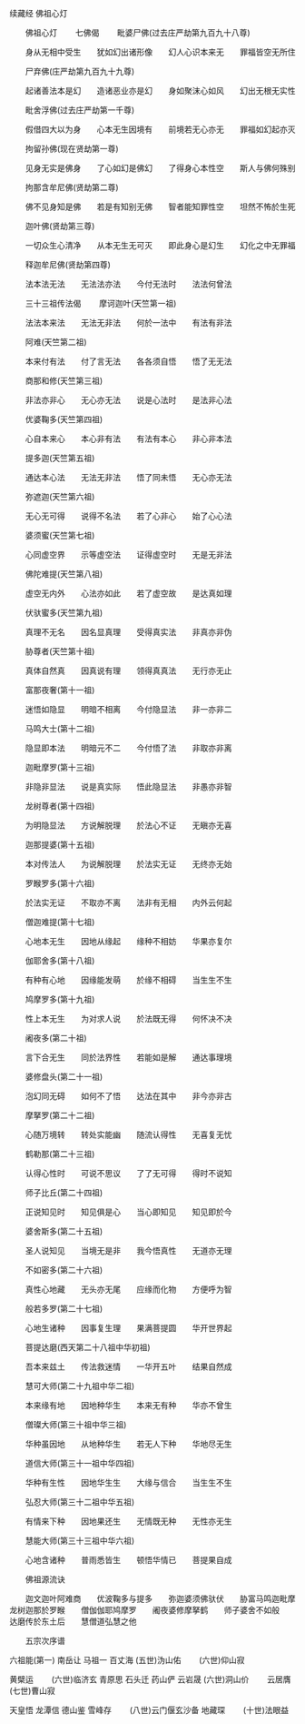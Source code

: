 续藏经 佛祖心灯


　　佛祖心灯
　　七佛偈
　　毗婆尸佛(过去庄严劫第九百九十八尊)

　　身从无相中受生　　犹如幻出诸形像　　幻人心识本来无　　罪福皆空无所住

　　尸弃佛(庄严劫第九百九十九尊)

　　起诸善法本是幻　　造诸恶业亦是幻　　身如聚沫心如风　　幻出无根无实性

　　毗舍浮佛(过去庄严劫第一千尊)

　　假借四大以为身　　心本无生因境有　　前境若无心亦无　　罪福如幻起亦灭

　　拘留孙佛(现在贤劫第一尊)

　　见身无实是佛身　　了心如幻是佛幻　　了得身心本性空　　斯人与佛何殊别

　　拘那含牟尼佛(贤劫第二尊)

　　佛不见身知是佛　　若是有知别无佛　　智者能知罪性空　　坦然不怖於生死

　　迦叶佛(贤劫第三尊)

　　一切众生心清净　　从本无生无可灭　　即此身心是幻生　　幻化之中无罪福

　　释迦牟尼佛(贤劫第四尊)

　　法本法无法　　无法法亦法　　今付无法时　　法法何曾法

　　三十三祖传法偈
　　摩诃迦叶(天竺第一祖)

　　法法本来法　　无法无非法　　何於一法中　　有法有非法

　　阿难(天竺第二祖)

　　本来付有法　　付了言无法　　各各须自悟　　悟了无无法

　　商那和修(天竺第三祖)

　　非法亦非心　　无心亦无法　　说是心法时　　是法非心法

　　优婆鞠多(天竺第四祖)

　　心自本来心　　本心非有法　　有法有本心　　非心非本法

　　提多迦(天竺第五祖)

　　通达本心法　　无法无非法　　悟了同未悟　　无心亦无法

　　弥遮迦(天竺第六祖)

　　无心无可得　　说得不名法　　若了心非心　　始了心心法

　　婆须蜜(天竺第七祖)

　　心同虚空界　　示等虚空法　　证得虚空时　　无是无非法

　　佛陀难提(天竺第八祖)

　　虚空无内外　　心法亦如此　　若了虚空故　　是达真如理

　　伏驮蜜多(天竺第九祖)

　　真理不无名　　因名显真理　　受得真实法　　非真亦非伪

　　胁尊者(天竺第十祖)

　　真体自然真　　因真说有理　　领得真真法　　无行亦无止

　　富那夜奢(第十一祖)

　　迷悟如隐显　　明暗不相离　　今付隐显法　　非一亦非二

　　马鸣大士(第十二祖)

　　隐显即本法　　明暗元不二　　今付悟了法　　非取亦非离

　　迦毗摩罗(第十三祖)

　　非隐非显法　　说是真实际　　悟此隐显法　　非愚亦非智

　　龙树尊者(第十四祖)

　　为明隐显法　　方说解脱理　　於法心不证　　无瞋亦无喜

　　迦那提婆(第十五祖)

　　本对传法人　　为说解脱理　　於法实无证　　无终亦无始

　　罗睺罗多(第十六祖)

　　於法实无证　　不取亦不离　　法非有无相　　内外云何起

　　僧迦难提(第十七祖)

　　心地本无生　　因地从缘起　　缘种不相妨　　华果亦复尔

　　伽耶舍多(第十八祖)

　　有种有心地　　因缘能发萌　　於缘不相碍　　当生生不生

　　鸠摩罗多(第十九祖)

　　性上本无生　　为对求人说　　於法既无得　　何怀决不决

　　阇夜多(第二十祖)

　　言下合无生　　同於法界性　　若能如是解　　通达事理境

　　婆修盘头(第二十一祖)

　　泡幻同无碍　　如何不了悟　　达法在其中　　非今亦非古

　　摩拏罗(第二十二祖)

　　心随万境转　　转处实能幽　　随流认得性　　无喜复无忧

　　鹤勒那(第二十三祖)

　　认得心性时　　可说不思议　　了了无可得　　得时不说知

　　师子比丘(第二十四祖)

　　正说知见时　　知见俱是心　　当心即知见　　知见即於今

　　婆舍斯多(第二十五祖)

　　圣人说知见　　当境无是非　　我今悟真性　　无道亦无理

　　不如密多(第二十六祖)

　　真性心地藏　　无头亦无尾　　应缘而化物　　方便呼为智

　　般若多罗(第二十七祖)

　　心地生诸种　　因事复生理　　果满菩提圆　　华开世界起

　　菩提达磨(西天第二十八祖中华初祖)

　　吾本来兹土　　传法救迷情　　一华开五叶　　结果自然成

　　慧可大师(第二十九祖中华二祖)

　　本来缘有地　　因地种华生　　本来无有种　　华亦不曾生

　　僧璨大师(第三十祖中华三祖)

　　华种虽因地　　从地种华生　　若无人下种　　华地尽无生

　　道信大师(第三十一祖中华四祖)

　　华种有生性　　因地华生生　　大缘与信合　　当生生不生

　　弘忍大师(第三十二祖中华五祖)

　　有情来下种　　因地果还生　　无情既无种　　无性亦无生

　　慧能大师(第三十三祖中华六祖)

　　心地含诸种　　普雨悉皆生　　顿悟华情已　　菩提果自成

　　佛祖源流诀

　　迦文迦叶阿难商　　优波鞠多与提多　　弥迦婆须佛驮伏　　胁富马鸣迦毗摩　　龙树迦那於罗睺　　僧伽伽耶鸠摩罗　　阇夜婆修摩拏鹤　　师子婆舍不如般　　达磨传於东土后　　慧僧道弘慧之他

　　五宗次序谱

六祖能(第一)
南岳让
马祖一
百丈海
(五世)沩山佑
　　(六世)仰山寂

黄檗运
　　(六世)临济玄
青原思
石头迁
药山俨
云岩晟
(六世)洞山价
　　云居膺　　(七世)曹山寂

天皇悟
龙潭信
德山鉴
雪峰存
　　(八世)云门偃玄沙备
地藏琛
　　(十世)法眼益


